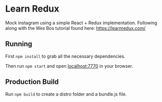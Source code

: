 # Learn Redux

Mock instagram using a simple React + Redux implementation. Following along with the Wes Bos tutorial found here: https://learnredux.com/

## Running

First `npm install` to grab all the necessary dependencies. 

Then run `npm start` and open <localhost:7770> in your browser.

## Production Build

Run `npm build` to create a distro folder and a bundle.js file.

